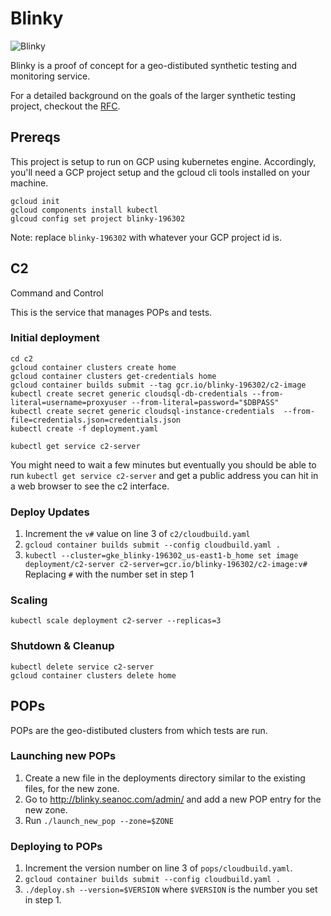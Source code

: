 # Blinky
![Blinky](https://vignette.wikia.nocookie.net/simpsons/images/b/b0/250px-Blinky.png/revision/latest)

Blinky is a proof of concept for a geo-distibuted synthetic testing and monitoring service.

For a detailed background on the goals of the larger synthetic testing project, checkout the [RFC](https://docs.google.com/document/d/1JCnzFIHx-3n7vhvJKSORUh0kCF8hps1aamhP3wpP1sA/edit#).

## Prereqs

This project is setup to run on GCP using kubernetes engine. Accordingly, you'll need a GCP project setup and the gcloud cli tools installed on your machine.

```
gcloud init
gcloud components install kubectl
glcoud config set project blinky-196302
```

Note: replace `blinky-196302` with whatever your GCP project id is.


## C2
Command and Control

This is the service that manages POPs and tests.

### Initial deployment

```
cd c2
gcloud container clusters create home
gcloud container clusters get-credentials home
gcloud container builds submit --tag gcr.io/blinky-196302/c2-image
kubectl create secret generic cloudsql-db-credentials --from-literal=username=proxyuser --from-literal=password="$DBPASS"
kubectl create secret generic cloudsql-instance-credentials  --from-file=credentials.json=credentials.json
kubectl create -f deployment.yaml

kubectl get service c2-server
```

You might need to wait a few minutes but eventually you should be able to run `kubectl get service c2-server` and get a public address you can hit in a web browser to see the c2 interface.

### Deploy Updates

1. Increment the `v#` value on line 3 of `c2/cloudbuild.yaml`
2. `gcloud container builds submit --config cloudbuild.yaml .`
3. `kubectl --cluster=gke_blinky-196302_us-east1-b_home set image deployment/c2-server c2-server=gcr.io/blinky-196302/c2-image:v#` Replacing `#` with the number set in step 1


### Scaling

`kubectl scale deployment c2-server --replicas=3`


### Shutdown & Cleanup

```
kubectl delete service c2-server
gcloud container clusters delete home
```

## POPs

POPs are the geo-distibuted clusters from which tests are run.

### Launching new POPs

1. Create a new file in the deployments directory similar to the existing files, for the new zone.
2. Go to http://blinky.seanoc.com/admin/ and add a new POP entry for the new zone.
3. Run `./launch_new_pop --zone=$ZONE`


### Deploying to POPs

1. Increment the version number on line 3 of `pops/cloudbuild.yaml`.
2. `gcloud container builds submit --config cloudbuild.yaml .`
3. `./deploy.sh --version=$VERSION` where `$VERSION` is the number you set in step 1.
